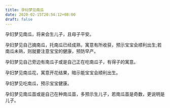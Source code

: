 ```yaml
---
title: 孕妇梦见南瓜
date: 2020-02-15T20:54:12+08:00
draft: false
---
```


孕妇梦见南瓜，将来会生儿子，且母子平安。

孕妇梦见自己摘南瓜，托南瓜已经成熟，寓意有所收获，预示宝宝会顺利出生;若南瓜未熟，则就要注意宝宝的健康，预防早产。

孕妇梦见自己旁边有南瓜子或是自己正在吃南瓜子，有得子的寓意。

孕妇梦见南瓜花，寓意开花结果，暗示能宝宝会顺利出生。

孕妇梦见吃南瓜，预示宝宝健康。

孕妇梦见南瓜苗或是自己在种南瓜苗，多预示生儿子，若南瓜苗是奇数，更说明是儿子。
